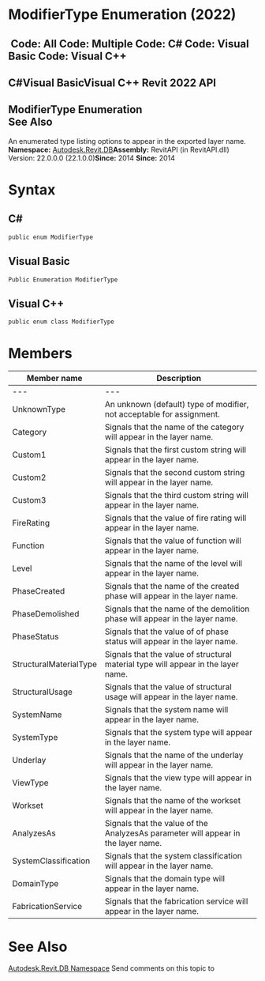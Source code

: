 # ModifierType Enumeration (2022)

﻿
 Code: All Code: Multiple Code: C# Code: Visual Basic Code: Visual C++   
---  
C#Visual BasicVisual C++
Revit 2022 API  
---  
ModifierType Enumeration  
See Also  
---  
An enumerated type listing options to appear in the exported layer name. 
**Namespace:** [Autodesk.Revit.DB](87546ba7-461b-c646-cbb1-2cb8f5bff8b2.md "Autodesk.Revit.DB Namespace")**Assembly:** RevitAPI (in RevitAPI.dll) Version: 22.0.0.0 (22.1.0.0)**Since:** 2014 **Since:** 2014 
# Syntax
C#  
---  
```text
public enum ModifierType
```
  
Visual Basic  
---  
```text
Public Enumeration ModifierType
```
  
Visual C++  
---  
```text
public enum class ModifierType
```
  
# Members
| Member name | Description |
| --- | --- |
| --- | --- |
| UnknownType | An unknown (default) type of modifier, not acceptable for assignment. |
| Category | Signals that the name of the category will appear in the layer name. |
| Custom1 | Signals that the first custom string will appear in the layer name. |
| Custom2 | Signals that the second custom string will appear in the layer name. |
| Custom3 | Signals that the third custom string will appear in the layer name. |
| FireRating | Signals that the value of fire rating will appear in the layer name. |
| Function | Signals that the value of function will appear in the layer name. |
| Level | Signals that the name of the level will appear in the layer name. |
| PhaseCreated | Signals that the name of the created phase will appear in the layer name. |
| PhaseDemolished | Signals that the name of the demolition phase will appear in the layer name. |
| PhaseStatus | Signals that the value of of phase status will appear in the layer name. |
| StructuralMaterialType | Signals that the value of structural material type will appear in the layer name. |
| StructuralUsage | Signals that the value of structural usage will appear in the layer name. |
| SystemName | Signals that the system name will appear in the layer name. |
| SystemType | Signals that the system type will appear in the layer name. |
| Underlay | Signals that the name of the underlay will appear in the layer name. |
| ViewType | Signals that the view type will appear in the layer name. |
| Workset | Signals that the name of the workset will appear in the layer name. |
| AnalyzesAs | Signals that the value of the AnalyzesAs parameter will appear in the layer name. |
| SystemClassification | Signals that the system classification will appear in the layer name. |
| DomainType | Signals that the domain type will appear in the layer name. |
| FabricationService | Signals that the fabrication service will appear in the layer name. |

# See Also
[Autodesk.Revit.DB Namespace](87546ba7-461b-c646-cbb1-2cb8f5bff8b2.md "Autodesk.Revit.DB Namespace")
Send comments on this topic to 